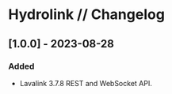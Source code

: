 # Hydrolink // Changelog

## [1.0.0] - 2023-08-28

### Added

- Lavalink 3.7.8 REST and WebSocket API.
